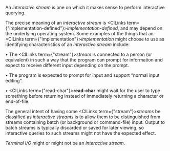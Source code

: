  



An *interactive stream* is one on which it makes sense to perform interactive querying. 



The precise meaning of an *interactive stream* is <ClLinks  term={"implementation-defined"}><i>implementation-defined</i></ClLinks>, and may depend on the underlying operating system. Some examples of the things that an <ClLinks  term={"implementation"}><i>implementation</i></ClLinks> might choose to use as identifying characteristics of an *interactive stream* include: 







 



 



*•* The <ClLinks  term={"stream"}><i>stream</i></ClLinks> is connected to a person (or equivalent) in such a way that the program can prompt for information and expect to receive different input depending on the prompt. 



*•* The program is expected to prompt for input and support “normal input editing”. 



*•* <ClLinks  term={"read-char"}><b>read-char</b></ClLinks> might wait for the user to type something before returning instead of immediately returning a character or end-of-file. 



The general intent of having some <ClLinks  term={"stream"}><i>streams</i></ClLinks> be classified as *interactive streams* is to allow them to be distinguished from streams containing batch (or background or command-file) input. Output to batch streams is typically discarded or saved for later viewing, so interactive queries to such streams might not have the expected effect. 



*Terminal I/O* might or might not be an *interactive stream*. 



